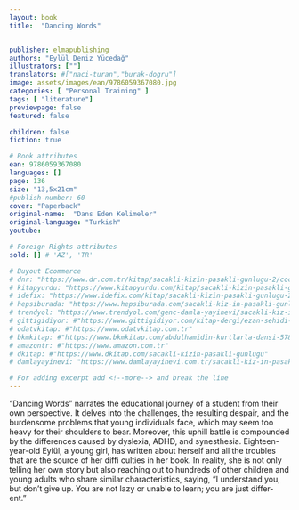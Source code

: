 ```yaml
---
layout: book
title:  "Dancing Words"


publisher: elmapublishing
authors: "Eylül Deniz Yücedağ"
illustrators: [""]
translators: #["naci-turan","burak-dogru"]
image: assets/images/ean/9786059367080.jpg
categories: [ "Personal Training" ]
tags: [ "literature"]
previewpage: false
featured: false

children: false
fiction: true

# Book attributes
ean: 9786059367080
languages: []
page: 136
size: "13,5x21cm"
#publish-number: 60
cover: "Paperback"
original-name:  "Dans Eden Kelimeler"
original-language: "Turkish"
youtube:

# Foreign Rights attributes
sold: [] # 'AZ', 'TR'

# Buyout Ecommerce
# dnr: "https://www.dr.com.tr/kitap/sacakli-kizin-pasakli-gunlugu-2/cocuk-ve-genclik/genclik-10-yas/roman-oyku/urunno=0001893059001"
# kitapyurdu: "https://www.kitapyurdu.com/kitap/sacakli-kizin-pasakli-gunlugu-2-/560122.html&filter_name=Sa%C3%A7akl%C4%B1+K%C4%B1z%27%C4%B1n+Pasakl%C4%B1+G%C3%BCnl%C3%BC%C4%9F%C3%BC+2"
# idefix: "https://www.idefix.com/kitap/sacakli-kizin-pasakli-gunlugu-2/cocuk-ve-genclik/genclik-10-yas/roman-oyku/urunno=0001893059001"
# hepsiburada: "https://www.hepsiburada.com/sacakli-kiz-in-pasakli-gunlugu-2-damla-yayinevi-p-HBV000012ER86"
# trendyol: "https://www.trendyol.com/genc-damla-yayinevi/sacakli-kiz-in-pasakli-gunlugu-2-p-54825777"
# gittigidiyor: #"https://www.gittigidiyor.com/kitap-dergi/ezan-sehidi-adnan-menderes_pdp_732728793"
# odatvkitap: #"https://www.odatvkitap.com.tr"
# bkmkitap: #"https://www.bkmkitap.com/abdulhamidin-kurtlarla-dansi-578226"
# amazontr: #"https://www.amazon.com.tr"
# dkitap: #"https://www.dkitap.com/sacakli-kizin-pasakli-gunlugu"
# damlayayinevi: "https://www.damlayayinevi.com.tr/sacakli-kiz-in-pasakli-gunlugu-2-bu-iste-bi-terslik-var"

# For adding excerpt add <!--more--> and break the line
---
```

“Dancing Words” narrates the educational journey of a student from their own perspective. It
delves into the challenges, the resulting despair,
and the burdensome problems that young individuals face, which may seem too heavy for their
shoulders to bear. Moreover, this uphill battle is
compounded by the differences caused by dyslexia, ADHD, and synesthesia. Eighteen-year-old
Eylül, a young girl, has written about herself and all
the troubles that are the source of her diffi culties in
her book.
In reality, she is not only telling her own story but
also reaching out to hundreds of other children and
young adults who share similar characteristics,
saying, “I understand you, but don’t give up. You
are not lazy or unable to learn; you are just differ-
ent.”
<!--more--> 


